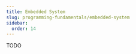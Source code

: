 ```yaml
---
title: Embedded System
slug: programming-fundamentals/embedded-system
sidebar:
  order: 14
---
```


TODO
